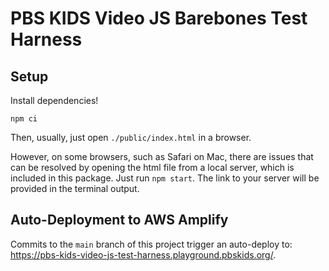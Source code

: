 # PBS KIDS Video JS Barebones Test Harness

## Setup

Install dependencies!

`npm ci`

Then, usually, just open `./public/index.html` in a browser.

However, on some browsers, such as Safari on Mac, there are issues that can be resolved by opening the html file from a local server, which is included in this package. Just run `npm start`. The link to your server will be provided in the terminal output.

## Auto-Deployment to AWS Amplify

Commits to the `main` branch of this project trigger an auto-deploy to: <https://pbs-kids-video-js-test-harness.playground.pbskids.org/>.
